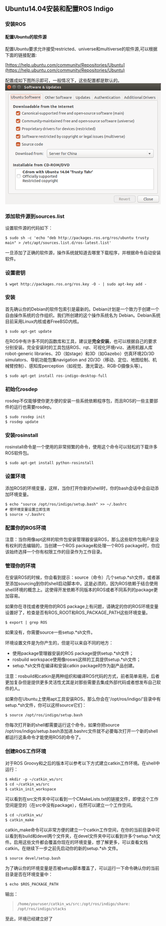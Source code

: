 ## Ubuntu14.04安装和配置ROS Indigo

### 安装ROS

#### 配置Ubuntu的软件源

配置Ubuntu要求允许接受restricted、universe和multiverse的软件源,可以根据下面的链接配置:

[https://help.ubuntu.com/community/Repositories/Ubuntu](https://help.ubuntu.com/community/Repositories/Ubuntu)

配置成如下图所示即可，一般情况下，这些配置都是默认的。 ![ros_1](img\ros_1.png)

### 添加软件源到sources.list

设置软件源的代码如下：

```shell
$ sudo sh -c 'echo "deb http://packages.ros.org/ros/ubuntu trusty main" > /etc/apt/sources.list.d/ros-latest.list'
```

一旦添加了正确的软件源，操作系统就知道去哪里下载程序，并根据命令自动安装软件。

### 设置密钥

```shell
$ wget http://packages.ros.org/ros.key -O - | sudo apt-key add -
```

### 安装

首先确认你的Debian的软件包索引是最新的。Debian计划是一个致力于创建一个自由操作系统的合作组织。我们所创建的这个操作系统名为 Debian。Debian系统目前采用Linux内核或者FreeBSD内核。

```shell
$ sudo apt-get update
```

在ROS中有许多不同的函数库和工具，建议是**完全安装**，也可以根据自己的要求分别安装。完全安装时的工具包括ROS、rqt、可视化环境rviz、通用机器人库robot-generic libraries、2D（如stage）和3D（如Gazebo）仿真环境2D/3D simulators、导航功能包集navigation and 2D/3D（移动、定位、地图绘制、机械臂控制）、感知库perception（如视觉、激光雷达、RGB-D摄像头等）。

```shell
$ sudo apt-get install ros-indigo-desktop-full
```

### 初始化rosdep

rosdep不仅能够使你更方便的安装一些系统依赖程序包，而且ROS的一些主要部件的运行也需要rosdep。

```shell
$ sudo rosdep init
$ rosdep update
```

### 安装rosinstall

rosinstall命令是一个使用的非常频繁的命令，使用这个命令可以轻松的下载许多ROS软件包。

```shell
$ sudo apt-get install python-rosinstall
```

### 设置环境

添加ROS的环境变量，这样，当你打开你新的shell时，你的bash会话中会自动添加环境变量。

```shell
$ echo "source /opt/ros/indigo/setup.bash" >> ~/.bashrc
# 使环境变量设置立即生效
$ source ~/.bashrc
```

### 配置你的ROS环境

注意：当你用像apt这样的软件包安装管理器安装ROS，那么这些软件包用户是没有权利的去编辑的，当创建一个ROS package和处理一个ROS package时，你应该始终选择一个你有权限工作的目录作为工作目录。

### 管理你的环境

在安装ROS的时候，你会看到提示：source（命令）几个setup.*sh文件，或者甚至添加sourcing到你的shell启动脚本中。这是必须的，因为ROS依赖于结合使用shell环境的概念上。这使得开发依赖不同版本的ROS或者不同系列的package更加容易。

如果你在寻找或者使用你的ROS package上有问题，请确定的你的ROS环境变量设置好了，检查是否有ROS_ROOT和ROS_PACKAGE_PATH这些环境变量。

```shell
$ export | grep ROS
```

如果没有，你需要source一些setup.*sh文件。

环境设置文件是为你产生的，但是可以来自不同的地方：

- 使用package管理器安装的ROS package提供setup.*sh文件；
- rosbuild workspace使用像rosws这样的工具提供setup.*sh文件；
- setup.*sh文件在编译和安装catkin package时作为副产品创建。

注意：rosbuild和catkin是两种组织和编译ROS代码的方式，前者简单易用，后者更加复杂但是提供更多灵活性尤其是对那些需要去集成外部代码或者想发布自己软件的人。

如果你在Ubuntu上使用apt工具安装ROS，那么你会在'/opt/ros/indigo/'目录中有setup.*sh文件，你可以这样source它们：

```shell
$ source /opt/ros/indigo/setup.bash
```

你每次打开新的shell都需要运行这个命令，如果你把source /opt/ros/indigo/setup.bash添加进.bashrc文件就不必要每次打开一个新的shell都运行这条命令才能使用ROS的命令了。

### 创建ROS工作环境

对于ROS Groovy和之后的版本可以参考以下方式建立catkin工作环境。在shell中运行：

```shell
$ mkdir -p ~/catkin_ws/src
$ cd ~/catkin_ws/src
$ catkin_init_workspace
```

可以看到在src文件夹中可以看到一个CMakeLists.txt的链接文件，即使这个工作空间是空的（在src中没有package），任然可以建立一个工作空间。

```shell
$ cd ~/catkin_ws/
$ catkin_make
```

catkin_make命令可以非常方便的建立一个catkin工作空间，在你的当前目录中可以看到有build和devel两个文件夹，在devel文件夹中可以看到许多个setup.*sh文件。启用这些文件都会覆盖你现在的环境变量，想了解更多，可以查看文档catkin。在继续下一步之前先启动你的新的setup.*sh 文件。

```shell
$ source devel/setup.bash
```

为了确认你的环境变量是否被setup脚本覆盖了，可以运行一下命令确认你的当前目录是否在环境变量中：

```shell
$ echo $ROS_PACKAGE_PATH
```

输出：

> ```
> /home/youruser/catkin_ws/src:/opt/ros/indigo/share:
> /opt/ros/indigo/stacks
> ```

至此，环境已经建立好了



